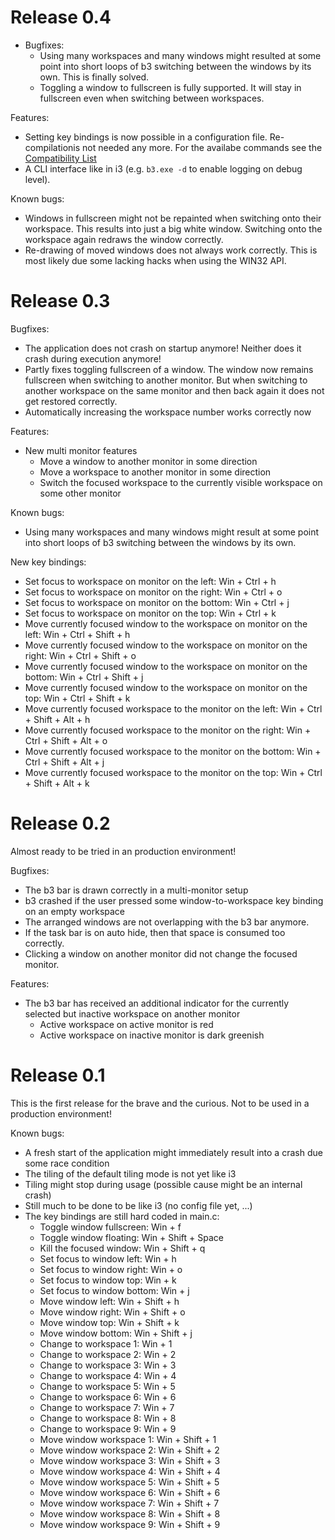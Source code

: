 # Release 0.4

* Bugfixes:
  * Using many workspaces and many windows might resulted at some point into short loops of b3 switching between the windows by its own. This is finally solved.
  * Toggling a window to fullscreen is fully supported. It will stay in fullscreen even when switching between workspaces.

Features:
* Setting key bindings is now possible in a configuration file. Re-compilationis not needed any more. For the availabe commands see the [Compatibility List](https://github.com/ritschmaster/b3/blob/master/CompatibilityList.md)
* A CLI interface like in i3 (e.g. `b3.exe -d` to enable logging on debug level).

Known bugs:
* Windows in fullscreen might not be repainted when switching onto their workspace. This results into just a big white window. Switching onto the workspace again redraws the window correctly.
* Re-drawing of moved windows does not always work correctly. This is most likely due some lacking hacks when using the WIN32 API.

# Release 0.3

Bugfixes:
* The application does not crash on startup anymore! Neither does it crash during execution anymore!
* Partly fixes toggling fullscreen of a window. The window now remains fullscreen when switching to another monitor. But when switching to another workspace on the same monitor and then back again it does not get restored correctly.
* Automatically increasing the workspace number works correctly now

Features:
* New multi monitor features
  * Move a window to another monitor in some direction
  * Move a workspace to another monitor in some direction
  * Switch the focused workspace to the currently visible workspace on some other monitor

Known bugs:
* Using many workspaces and many windows might result at some point into short loops of b3 switching between the windows by its own.

New key bindings:
* Set focus to workspace on monitor on the left: Win + Ctrl + h
* Set focus to workspace on monitor on the right: Win + Ctrl + o
* Set focus to workspace on monitor on the bottom: Win + Ctrl + j
* Set focus to workspace on monitor on the top: Win + Ctrl + k
* Move currently focused window to the workspace on monitor on the left: Win + Ctrl + Shift + h
* Move currently focused window to the workspace on monitor on the right: Win + Ctrl + Shift + o
* Move currently focused window to the workspace on monitor on the bottom: Win + Ctrl + Shift + j
* Move currently focused window to the workspace on monitor on the top: Win + Ctrl + Shift + k
* Move currently focused workspace to the monitor on the left: Win + Ctrl + Shift + Alt + h
* Move currently focused workspace to the monitor on the right: Win + Ctrl + Shift + Alt + o
* Move currently focused workspace to the monitor on the bottom: Win + Ctrl + Shift + Alt + j
* Move currently focused workspace to the monitor on the top: Win + Ctrl + Shift + Alt + k


# Release 0.2

Almost ready to be tried in an production environment!

Bugfixes:
* The b3 bar is drawn correctly in a multi-monitor setup
* b3 crashed if the user pressed some window-to-workspace key binding on an empty workspace
* The arranged windows are not overlapping with the b3 bar anymore.
* If the task bar is on auto hide, then that space is consumed too correctly.
* Clicking a window on another monitor did not change the focused monitor.

Features:
* The b3 bar has received an additional indicator for the currently selected but inactive workspace on another monitor
    * Active workspace on active monitor is red
    * Active workspace on inactive monitor is dark greenish


# Release 0.1

This is the first release for the brave and the curious. Not to be used in a production environment!

Known bugs:
* A fresh start of the application might immediately result into a crash due some race condition
* The tiling of the default tiling mode is not yet like i3
* Tiling might stop during usage (possible cause might be an internal crash)
* Still much to be done to be like i3 (no config file yet, ...)
* The key bindings are still hard coded in main.c:
  * Toggle window fullscreen: Win + f
  * Toggle window floating: Win + Shift + Space
  * Kill the focused window: Win + Shift + q
  * Set focus to window left: Win + h
  * Set focus to window right: Win + o
  * Set focus to window top: Win + k
  * Set focus to window bottom: Win + j
  * Move window left: Win + Shift + h
  * Move window right: Win + Shift + o
  * Move window top: Win + Shift + k
  * Move window bottom: Win + Shift + j
  * Change to workspace 1: Win + 1
  * Change to workspace 2: Win + 2
  * Change to workspace 3: Win + 3
  * Change to workspace 4: Win + 4
  * Change to workspace 5: Win + 5
  * Change to workspace 6: Win + 6
  * Change to workspace 7: Win + 7
  * Change to workspace 8: Win + 8
  * Change to workspace 9: Win + 9
  * Move window workspace 1: Win + Shift + 1
  * Move window workspace 2: Win + Shift + 2
  * Move window workspace 3: Win + Shift + 3
  * Move window workspace 4: Win + Shift + 4
  * Move window workspace 5: Win + Shift + 5
  * Move window workspace 6: Win + Shift + 6
  * Move window workspace 7: Win + Shift + 7
  * Move window workspace 8: Win + Shift + 8
  * Move window workspace 9: Win + Shift + 9


